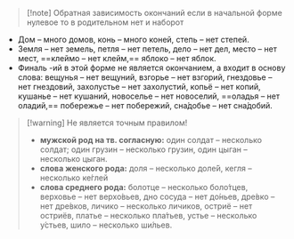 
> [!note] Обратная зависимость окончаний
> если в начальной форме нулевое то в родительном нет и наборот

- Дом – много домов, конь – много коней, степь – нет степей.
- Земля – нет земель, петля – нет петель, дело – нет дел, место – нет мест, ==клеймо – нет клейм,== яблоко – нет яблок.
-  Финаль -ий в этой форме не является окончанием, а входит в основу слова: вещунья – нет вещуний, взгорье – нет взгорий, гнездовье – нет гнездовий, захолустье – нет захолустий, копьё – нет копий, кушанье – нет кушаний, новоселье – нет новоселий, ==оладья – нет оладий,== побережье – нет побережий, сна́добье – нет сна́добий.

> [!warning] Не является точным правилом!
> - **мужской род на тв. согласную:** один солдат – несколько солдат; один грузин – несколько грузин, один цыган – несколько цыган.
> - **слова женского рода:** доля – несколько доле́й, кегля – несколько ке́глей
> - **слова среднего рода:** болотце – несколько боло́тцев, верховье – нет верхо́вьев, дно сосуда – нет до́ньев, дре́вко – нет дре́вков, личико – несколько личиков, остриё – нет остриёв, платье – несколько пла́тьев, устье – несколько у́стьев, шило – несколько ши́льев.

